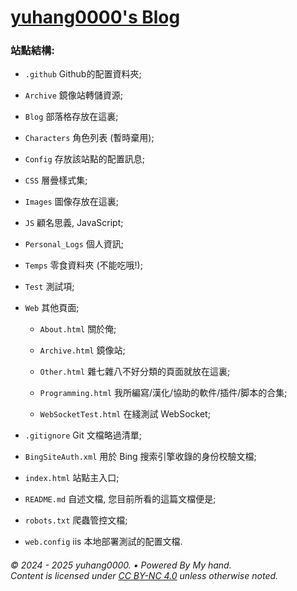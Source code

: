 # [yuhang0000's Blog](http://yuhang0000.github.io "yuhang0000's Blog")

### 站點結構:

* `.github` Github的配置資料夾;

* `Archive` 鏡像站轉儲資源;

* `Blog` 部落格存放在這裏;

* `Characters` 角色列表 (暫時棄用);

* `Config` 存放該站點的配置訊息;

* `CSS` 層曡樣式集;

* `Images` 圖像存放在這裏;

* `JS` 顧名思義, JavaScript;

* `Personal_Logs` 個人資訊;

* `Temps` 零食資料夾 (不能吃哦!);

* `Test` 測試項;

* `Web` 其他頁面;
  
  * `About.html` 關於俺;
  
  * `Archive.html` 鏡像站;
  
  * `Other.html` 雜七雜八不好分類的頁面就放在這裏;
  
  * `Programming.html` 我所編寫/漢化/協助的軟件/插件/脚本的合集;
  
  * `WebSocketTest.html` 在綫測試 WebSocket;

* `.gitignore` Git 文檔略過清單;

* `BingSiteAuth.xml` 用於 Bing 搜索引擎收錄的身份校驗文檔;

* `index.html` 站點主入口;

* `README.md` 自述文檔, 您目前所看的這篇文檔便是;

* `robots.txt` 爬蟲管控文檔;

* `web.config` iis 本地部署測試的配置文檔.
  
  

###### © 2024 - 2025 yuhang0000.  •  Powered By My hand. <br>Content is licensed under [CC BY-NC 4.0](https://creativecommons.org/licenses/by-nc/4.0/legalcode.zh-hant) unless otherwise noted.



